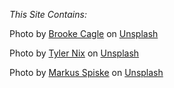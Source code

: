 *This Site Contains:*

Photo by <a href="https://unsplash.com/@brookecagle?utm_source=unsplash&utm_medium=referral&utm_content=creditCopyText">Brooke Cagle</a> on <a href="https://unsplash.com/photos/z1B9f48F5dc?utm_source=unsplash&utm_medium=referral&utm_content=creditCopyText">Unsplash</a>

Photo by <a href="https://unsplash.com/@nixcreative?utm_source=unsplash&utm_medium=referral&utm_content=creditCopyText">Tyler Nix</a> on <a href="https://unsplash.com/photos/sh3LSNbyj7k?utm_source=unsplash&utm_medium=referral&utm_content=creditCopyText">Unsplash</a>

Photo by <a href="https://unsplash.com/@markusspiske?utm_source=unsplash&utm_medium=referral&utm_content=creditCopyText">Markus Spiske</a> on <a href="https://unsplash.com/photos/TXvCcWl3nEI?utm_source=unsplash&utm_medium=referral&utm_content=creditCopyText">Unsplash</a>
  